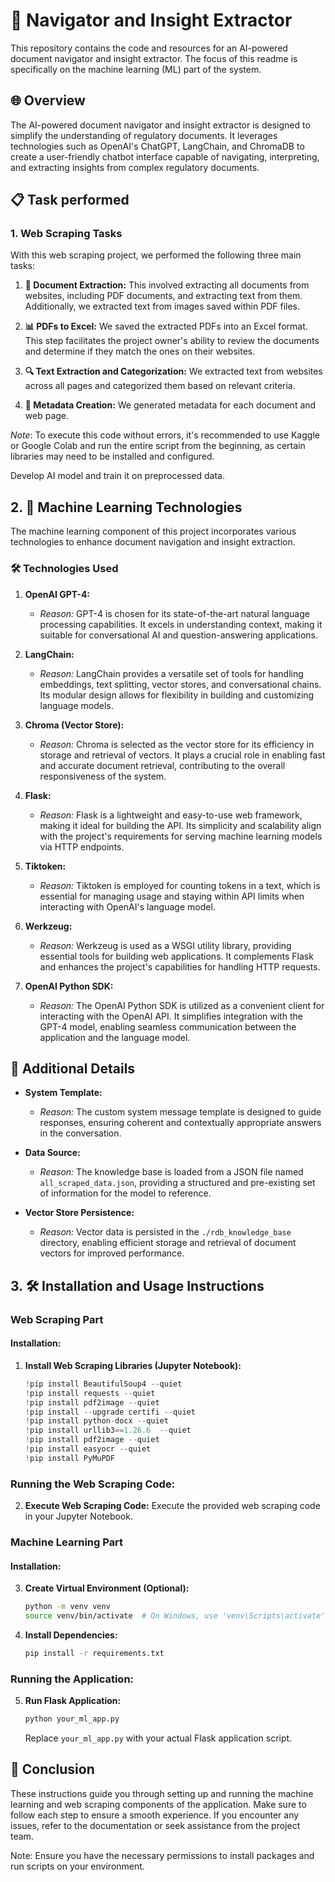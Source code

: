 # 🚀 Navigator and Insight Extractor

This repository contains the code and resources for an AI-powered document navigator and insight extractor. The focus of this readme is specifically on the machine learning (ML) part of the system.

## 🌐 Overview
The AI-powered document navigator and insight extractor is designed to simplify the understanding of regulatory documents. It leverages technologies such as OpenAI's ChatGPT, LangChain, and ChromaDB to create a user-friendly chatbot interface capable of navigating, interpreting, and extracting insights from complex regulatory documents.

## 📋 Task performed

### 1. Web Scraping Tasks

With this web scraping project, we performed the following three main tasks:

1. **📄 Document Extraction:** This involved extracting all documents from websites, including PDF documents, and extracting text from them. Additionally, we extracted text from images saved within PDF files.

2. **📊 PDFs to Excel:** We saved the extracted PDFs into an Excel format. This step facilitates the project owner's ability to review the documents and determine if they match the ones on their websites.

3. **🔍 Text Extraction and Categorization:** We extracted text from websites across all pages and categorized them based on relevant criteria.

4. **📝 Metadata Creation:** We generated metadata for each document and web page.

*Note*: To execute this code without errors, it's recommended to use Kaggle or Google Colab and run the entire script from the beginning, as certain libraries may need to be installed and configured.

Develop AI model and train it on preprocessed data.

## 2. 🧠 Machine Learning Technologies

The machine learning component of this project incorporates various technologies to enhance document navigation and insight extraction.

### 🛠️ Technologies Used

1. **OpenAI GPT-4:**
   - *Reason:* GPT-4 is chosen for its state-of-the-art natural language processing capabilities. It excels in understanding context, making it suitable for conversational AI and question-answering applications.

2. **LangChain:**
   - *Reason:* LangChain provides a versatile set of tools for handling embeddings, text splitting, vector stores, and conversational chains. Its modular design allows for flexibility in building and customizing language models.

3. **Chroma (Vector Store):**
   - *Reason:* Chroma is selected as the vector store for its efficiency in storage and retrieval of vectors. It plays a crucial role in enabling fast and accurate document retrieval, contributing to the overall responsiveness of the system.

4. **Flask:**
   - *Reason:* Flask is a lightweight and easy-to-use web framework, making it ideal for building the API. Its simplicity and scalability align with the project's requirements for serving machine learning models via HTTP endpoints.

5. **Tiktoken:**
   - *Reason:* Tiktoken is employed for counting tokens in a text, which is essential for managing usage and staying within API limits when interacting with OpenAI's language model.

6. **Werkzeug:**
   - *Reason:* Werkzeug is used as a WSGI utility library, providing essential tools for building web applications. It complements Flask and enhances the project's capabilities for handling HTTP requests.

7. **OpenAI Python SDK:**
   - *Reason:* The OpenAI Python SDK is utilized as a convenient client for interacting with the OpenAI API. It simplifies integration with the GPT-4 model, enabling seamless communication between the application and the language model.

## 📑 Additional Details

- **System Template:**
  - *Reason:* The custom system message template is designed to guide responses, ensuring coherent and contextually appropriate answers in the conversation.

- **Data Source:**
  - *Reason:* The knowledge base is loaded from a JSON file named `all_scraped_data.json`, providing a structured and pre-existing set of information for the model to reference.

- **Vector Store Persistence:**
  - *Reason:* Vector data is persisted in the `./rdb_knowledge_base` directory, enabling efficient storage and retrieval of document vectors for improved performance.
 
## 3. 🛠️ Installation and Usage Instructions

### Web Scraping Part

#### Installation:

1. **Install Web Scraping Libraries (Jupyter Notebook):**
    ```python
    !pip install BeautifulSoup4 --quiet
    !pip install requests --quiet
    !pip install pdf2image --quiet
    !pip install --upgrade certifi --quiet
    !pip install python-docx --quiet
    !pip install urllib3==1.26.6  --quiet
    !pip install pdf2image --quiet
    !pip install easyocr --quiet
    !pip install PyMuPDF
    ```

### Running the Web Scraping Code:

2. **Execute Web Scraping Code:**
   Execute the provided web scraping code in your Jupyter Notebook.
   
### Machine Learning Part

#### Installation:

3. **Create Virtual Environment (Optional):**
    ```bash
    python -m venv venv
    source venv/bin/activate  # On Windows, use 'venv\Scripts\activate'
    ```

4. **Install Dependencies:**
    ```bash
    pip install -r requirements.txt
    ```

### Running the Application:

5. **Run Flask Application:**
    ```bash
    python your_ml_app.py
    ```
   Replace `your_ml_app.py` with your actual Flask application script.

## 🌟 Conclusion

These instructions guide you through setting up and running the machine learning and web scraping components of the application. Make sure to follow each step to ensure a smooth experience. If you encounter any issues, refer to the documentation or seek assistance from the project team.

Note: Ensure you have the necessary permissions to install packages and run scripts on your environment.
